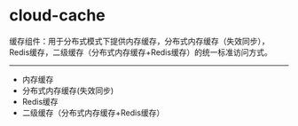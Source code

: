 # cloud-cache

缓存组件：用于分布式模式下提供内存缓存，分布式内存缓存（失效同步），Redis缓存，二级缓存（分布式内存缓存+Redis缓存）的统一标准访问方式。

---

- 内存缓存
- 分布式内存缓存(失效同步)
- Redis缓存
- 二级缓存（分布式内存缓存+Redis缓存）